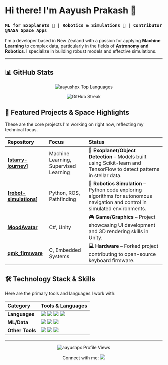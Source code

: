 # Hi there! I'm Aayush Prakash 👋

### `ML for Exoplanets 🌌 | Robotics & Simulations 🤖 | Contributor @NASA Space Apps`

I'm a developer based in New Zealand with a passion for applying **Machine Learning** to complex data, particularly in the fields of **Astronomy and Robotics**. I specialize in building robust models and effective simulations.

---

## 📊 GitHub Stats

<p align="center">
  <img src="https://github-readme-stats.vercel.app/api/top-langs/?username=aayushpx&layout=compact&langs_count=6&theme=dark" alt="aayushpx Top Languages" />
</p>
<p align="center">
  <img src="https://github-readme-streak-stats.herokuapp.com/?user=aayushpx&theme=dark" alt="GitHub Streak" />
</p>

## 🚀 Featured Projects & Space Highlights

These are the core projects I'm working on right now, reflecting my technical focus.

| Repository | Focus | Status |
| :--- | :--- | :--- |
| **[[starry-journey](https://github.com/aayushpx/starry-journey)]** | Machine Learning, Supervised Learning | **🔭 Exoplanet/Object Detection** – Models built using Scikit-learn and TensorFlow to detect patterns in stellar data. |
| **[[robot-simulations](https://github.com/aayushpx/robot-simulations)]** | Python, ROS, Pathfinding | **🤖 Robotics Simulation** – Python code exploring algorithms for autonomous navigation and control in simulated environments. |
| **[MoodAvatar](https://github.com/aayushpx/MoodAvatar)** | C#, Unity | **🎮 Game/Graphics** – Project showcasing UI development and 3D rendering skills in Unity. |
| **[qmk\_firmware](https://github.com/aayushpx/qmk_firmware)** | C, Embedded Systems | **💻 Hardware** – Forked project contributing to open-source keyboard firmware. |

## 🛠️ Technology Stack & Skills

Here are the primary tools and languages I work with:

| Category | Tools & Languages |
| :--- | :--- |
| **Languages** | <img src="https://img.shields.io/badge/Python-3776AB?style=for-the-badge&logo=python&logoColor=white"/> <img src="https://img.shields.io/badge/C++-00599C?style=for-the-badge&logo=c%2B%2B&logoColor=white"/> <img src="https://img.shields.io/badge/C%23-239120?style=for-the-badge&logo=c-sharp&logoColor=white"/> <img src="https://img.shields.io/badge/PHP-777BB4?style=for-the-badge&logo=php&logoColor=white"/> |
| **ML/Data** | <img src="https://img.shields.io/badge/TensorFlow-FF6F00?style=for-the-badge&logo=tensorflow&logoColor=white"/> <img src="https://img.shields.io/badge/scikit--learn-F7931E?style=for-the-badge&logo=scikit-learn&logoColor=white"/> <img src="https://img.shields.io/badge/Pandas-150458?style=for-the-badge&logo=pandas&logoColor=white"/> |
| **Other Tools** | <img src="https://img.shields.io/badge/Unity-FFFFFF?style=for-the-badge&logo=unity&logoColor=black"/> <img src="https://img.shields.io/badge/VS%20Code-007ACC?style=for-the-badge&logo=visual-studio-code&logoColor=white"/> <img src="https://img.shields.io/badge/Git-F05032?style=for-the-badge&logo=git&logoColor=white"/> |

---
<p align="center">
  <img src="https://komarev.com/ghpvc/?username=aayushpx&label=Profile%20Views&color=blue" alt="aayushpx Profile Views" />
</p>

<p align="center">
  Connect with me: 
  <a href="mailto:m.v.somaiya21@gmail.com">
    <img src="https://img.shields.io/badge/Email-D14836?style=for-the-badge&logo=gmail&logoColor=white" />
  </a>
</p>
